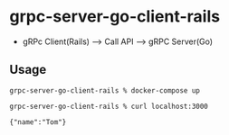 # grpc-server-go-client-rails
- gRPc Client(Rails) --> Call API —> gRPC Server(Go)

## Usage
```
grpc-server-go-client-rails % docker-compose up

grpc-server-go-client-rails % curl localhost:3000
    
{"name":"Tom"}    
```
